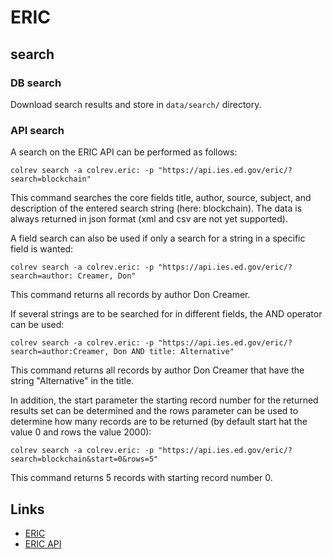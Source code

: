 # ERIC

## search

### DB search

Download search results and store in `data/search/` directory.

### API search

A search on the ERIC API can be performed as follows:

```
colrev search -a colrev.eric: -p "https://api.ies.ed.gov/eric/?search=blockchain"
```
This command searches the core fields title, author, source, subject, and description of the entered search string (here: blockchain). The data is always returned in json format (xml and csv are not yet supported).

A field search can also be used if only a search for a string in a specific field is wanted:

```
colrev search -a colrev.eric: -p "https://api.ies.ed.gov/eric/?search=author: Creamer, Don"

```
This command returns all records by author Don Creamer.

If several strings are to be searched for in different fields, the AND operator can be used:

```
colrev search -a colrev.eric: -p "https://api.ies.ed.gov/eric/?search=author:Creamer, Don AND title: Alternative"

```
This command returns all records by author Don Creamer that have the string "Alternative" in the title.

In addition, the start parameter the starting record number for the returned results set can be determined and the rows parameter can be used to determine how many records are to be returned (by default start hat the value 0 and rows the value 2000):

```
colrev search -a colrev.eric: -p "https://api.ies.ed.gov/eric/?search=blockchain&start=0&rows=5"

```

This command returns 5 records with starting record number 0.

## Links

- [ERIC](https://eric.ed.gov/)
- [ERIC API](https://eric.ed.gov/?api)
